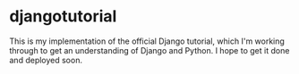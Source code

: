 # djangotutorial

This is my implementation of the official Django tutorial, which I'm working through to get an understanding of Django and Python. I hope to get it done and deployed soon.
